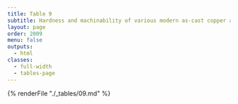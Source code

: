 ```yaml
---
title: Table 9
subtitle: Hardness and machinability of various modern as-cast copper alloys
layout: page
order: 2009
menu: false
outputs:
  - html
classes: 
  - full-width 
  - tables-page
---
```


{% renderFile "./_tables/09.md" %}